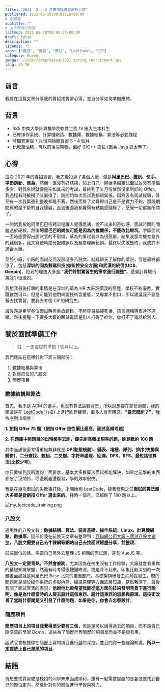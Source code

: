 ```yaml
---
title: "2021  3 - 4 月春招找實習過程心得"
published: 2021-05-10T08:03:28+08:00
# 副標題
subtitle: ""
# 上次修改的時間
lastmod: 2021-05-10T08:03:28+08:00
draft: false
description: ""
license: ""
tags: ["春招", "實習", "面試", "LeetCode", "CS"]
category: Moment 
image: ./index/compressed/2021_spring_recruitment.jpg
lang: zh-TW
---
```


## 前言

我將在這篇文章分享我的春招找實習心得，並且分享如何準備應聘。

## 背景

- 985 中南大學計算機學院軟件工程 18 級大三本科生
- 已修操作系統、計算機網路、數據庫、數據結構、算法等必要課程
- 時間安排從 7 月份開始能實習 3 - 4 個月
- 比較萬油精，可以前後端開發，偏好 C/C++ 崗位 (因為 Java 崗太卷了)

## 心得

這次 2021 年的春招實習，我先後投遞了各個大廠，像是**阿里巴巴、騰訊、快手、字節跳動、華為**，然而一直沒有好結果，加上自己一開始準備筆試面試並沒有準備多少，對我來說就像是突如其來的考試，最終到了五月份依然沒拿到好的 Offer。我過程有時被撈了又面掛了，剛開始每次面試我都很緊張，因為沒有面試經驗，甚至有一次我緊張到整晚都睡不著，然後面掛了又覺得自己是不是實力不夠，那段期間真的是不斷的自我懷疑，面到後面我都覺得有點無感隨緣了，感覺一切都無所謂了。

一開始我投的阿里巴巴招聘流程讓人覺得詭譎，說不出來的奇妙感，面試時問的問題過於硬核，然後**阿里巴巴的崗位可能是因為內推關係，不能改比較坑**。字節面試一面時感受得出面試官的不耐煩，華為的筆試我以為很簡單，結果我那次機考意外的難很多，我又寫題時間分配錯誤以及題意理解錯誤，最終以失敗告終，我或許不適合大廠。

至於小廠，小廠的面試反而沒那麼多八股文，就純聊天了解你的情況，但是最終都涼了，包括**深圳的同為數碼科技(做監控安全方面)和武漢的統信(UOS、Deepin)**，拒我的理由大多是 **"我們針對實習生的需求進行調整"**。感覺計算機行業競爭很激烈。

我想我最後打擊的事情是在深圳的華為 HR 大哥評價我的簡歷，學校不夠優秀，實踐雖然可以，但是可能對他們來說技術含量低，又專業不對口，所以建議我不要急著去找實習，要我去考個 C9 的研究生。

最後還是希望各位面試時盡量放輕鬆，不然容易腦袋死機，語言邏輯等表達不通順。然後提醒一下很多大廠的面試電話是別人打得了給你，你打不了電話給別人。

## 關於面試準備工作

> 註：一定要提前準備 1 個月以上。

我們應該在這裡針對下面三個部份：

1. 數據結構與算法
2. 對應崗位的八股文
3. 簡歷項目

### 數據結構與算法

首先，我不是 ACM 的選手，也沒有算法競賽背景，所以說想要在部份過關，我的建議是在 [LeetCode(力扣)](https://leetcode-cn.com/) 上進行刷題練習，很多人會有困惑，**"要怎麼刷？"**，我依序列出順序：

**1. 劍指 Offer 75 題（劍指 Offer 是性價比最高，面試高頻考題）**

**2. 在題庫中照題目的出現頻率去刷，優先刷高頻出現率的題，刷題數約 100 題**

其中面試很愛考得重點無非就是 **DP(動態規劃)、鏈表、堆棧、隊列、排序(快排與歸併)、二分查找、數組、二叉樹、字符串處理、回溯、DFS、BFS、最短路徑算法(比較少考)**。

你只要做到我所說的上面要求，基本大多數算法面試都能解決，如果之前學的東西都忘了沒關係，你邊刷題邊複習，學的效率很快。

我是在幾次面試的失敗毒打後，才開始刷 LeetCode，接著發現之前**面試的算法題大多都是從劍指 Offer 選出來的**。耗時一個月，已經刷了 180 題以上。

![my_leetcode_training.png](https://imgpoi.com/i/K831C9.png "我的 LeetCode")

### 八股文

通用性的八股文有：**數據結構、算法、語言基礎、操作系統、Linux、計算機網路、數據庫**，這部份我在前幾天文章有整理到：[互聯網公司大廠 – 面試八股文彙整](https://huangno1.github.io/cs_interview_eight_part_questions/)，**八股文需要自己去牛課網等網站自己去找面試經歷分享，並整理**。

前端崗位的話，需要自己另外去整理 JS 相關的面試題，還有 VueJS 等。

**八股文一定要背熟，不然會被刷**，尤其因為在校生沒有工作經驗，大廠就會看重你的基礎知識掌握，然而有時考得很艱難晦澀，或是背不起來。印象比較深刻的一次艱苦面試就是阿里巴巴 Base 北京的廣告部門，基礎架構研發工程師實習生，問的問題就是關於操作系統的虛擬內存、編譯原理等方面底層知識，當然我涼了，最後我問了面試官我的表現，**他說他比較希望我能從這方面的技術發明背景下進行說明，像是為什麼當時的人要去設計這個東西、設計這東西的思想與原理、這技術改善了當時什麼問題又引發了什麼問題，如果是你，你會去怎麼設計**。

### 簡歷項目

**簡歷項目上的項目我覺得至少要有三個**，但是是可以說得過去的項目，而不是自己隨便寫的學習 Demo，這些為了簡歷而弄簡歷的項目反而並不是很有用。

面試官會根據你在簡歷上寫的項目進行盤問深挖，並且問你一些理論知識，**所以一定要放上自己熟悉的項目**。

## 結語

祝想要找實習或是校招的同學未來面試順利，還有一點需要提醒的是各位要找到自己的崗位定向，然後針對你的崗位進行學習與努力。
